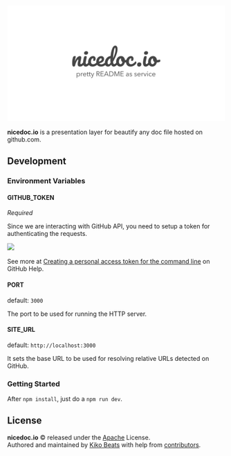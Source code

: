 ![](/static/banner.jpg)

**nicedoc.io** is a presentation layer for beautify any doc file hosted on github.com.

## Development

### Environment Variables

#### GITHUB_TOKEN

*Required*

Since we are interacting with GitHub API, you need to setup a token for authenticating the requests.

![](https://i.imgur.com/6cmrVud.png)

See more at [Creating a personal access token for the command line](https://help.github.com/en/articles/creating-a-personal-access-token-for-the-command-line) on GitHub Help.

#### PORT

default: `3000`</br>

The port to be used for running the HTTP server.

#### SITE_URL

default: `http://localhost:3000`</br>

It sets the base URL to be used for resolving relative URLs detected on GitHub.

### Getting Started

After `npm install`, just do a `npm run dev`.

## License

**nicedoc.io** © released under the [Apache](/LICENSE.md) License.<br>
Authored and maintained by [Kiko Beats](https://github.com/Kikobeats) with help from [contributors](https://github.com/IBMResearch/nicedoc.io/graphs/contributors).
